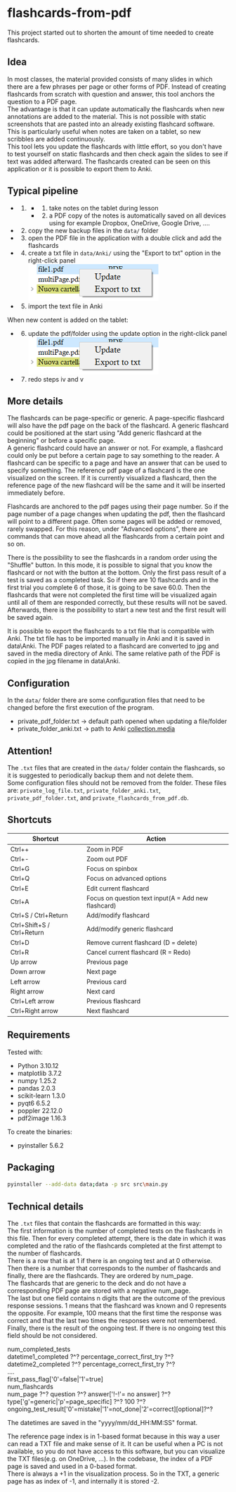 # flashcards-from-pdf

This project started out to shorten the amount of time needed to create flashcards.

## Idea

In most classes, the material provided consists of many slides in which there are a few phrases per page or other forms of PDF. Instead of creating flashcards from scratch with question and answer, this tool anchors the question to a PDF page.  
The advantage is that it can update automatically the flashcards when new annotations are added to the material. This is not possible with static screenshots that are pasted into an already existing flashcard software.
This is particularly useful when notes are taken on a tablet, so new scribbles are added continuously.  
This tool lets you update the flashcards with little effort, so you don't have to test yourself on static flashcards and then check again the slides to see if text was added afterward.
The flashcards created can be seen on this application or it is possible to export them to Anki.

## Typical pipeline

-   1.  -   1. take notes on the tablet during lesson
        -   2. a PDF copy of the notes is automatically saved on all devices using for example Dropbox, OneDrive, Google Drive, ....
-   2. copy the new backup files in the `data/` folder
-   3. open the PDF file in the application with a double click and add the flashcards
-   4. create a txt file in `data/Anki/` using the "Export to txt" option in the right-click panel  
       ![Right click panel](./doc/images/right_click_panel.png)
-   5. import the text file in Anki

When new content is added on the tablet:

-   6. update the pdf/folder using the update option in the right-click panel  
       ![Right click panel](./doc/images/right_click_panel.png)
-   7. redo steps iv and v

## More details

The flashcards can be page-specific or generic. A page-specific flashcard will also have the pdf page on the back of the flashcard. A generic flashcard could be positioned at the start using "Add generic flashcard at the beginning" or before a specific page.  
A generic flashcard could have an answer or not. For example, a flashcard could only be put before a certain page to say something to the reader.
A flashcard can be specific to a page and have an answer that can be used to specify something.
The reference pdf page of a flashcard is the one visualized on the screen. If it is currently visualized a flashcard, then the reference page of the new flashcard will be the same and it will be inserted immediately before.

Flashcards are anchored to the pdf pages using their page number. So if the page number of a page changes when updating the pdf, then the flashcard will point to a different page. Often some pages will be added or removed, rarely swapped. For this reason, under "Advanced options", there are commands that can move ahead all the flashcards from a certain point and so on.

There is the possibility to see the flashcards in a random order using the "Shuffle" button. In this mode, it is possible to signal that you know the flashcard or not with the button at the bottom.
Only the first pass result of a test is saved as a completed task. So if there are 10 flashcards and in the first trial you complete 6 of those, it is going to be save 60.0. Then the flashcards that were not completed the first time will be visualized again until all of them are responded correctly, but these results will not be saved.
Afterwards, there is the possibility to start a new test and the first result will be saved again.

It is possible to export the flashcards to a txt file that is compatible with Anki. The txt file has to be imported manually in Anki and it is saved in data\Anki. The PDF pages related to a flashcard are converted to jpg and saved in the media directory of Anki. The same relative path of the PDF is copied in the jpg filename in data\Anki.

## Configuration

In the `data/` folder there are some configuration files that need to be changed before the first execution of the program.

-   private_pdf_folder.txt -> default path opened when updating a file/folder
-   private_folder_anki.txt -> path to Anki [collection.media](https://docs.ankiweb.net/files.html)

## Attention!

The `.txt` files that are created in the `data/` folder contain the flashcards, so it is suggested to periodically backup them and not delete them.  
Some configuration files should not be removed from the folder.
These files are: `private_log_file.txt`, `private_folder_anki.txt`, `private_pdf_folder.txt`, and `private_flashcards_from_pdf.db`.

## Shortcuts

| Shortcut                   | Action                                              |
| -------------------------- | --------------------------------------------------- |
| Ctrl++                     | Zoom in PDF                                         |
| Ctrl+-                     | Zoom out PDF                                        |
| Ctrl+G                     | Focus on spinbox                                    |
| Ctrl+Q                     | Focus on advanced options                           |
| Ctrl+E                     | Edit current flashcard                              |
| Ctrl+A                     | Focus on question text input(A = Add new flashcard) |
| Ctrl+S / Ctrl+Return       | Add/modify flashcard                                |
| Ctrl+Shift+S / Ctrl+Return | Add/modify generic flashcard                        |
| Ctrl+D                     | Remove current flashcard (D = delete)               |
| Ctrl+R                     | Cancel current flashcard (R = Redo)                 |
| Up arrow                   | Previous page                                       |
| Down arrow                 | Next page                                           |
| Left arrow                 | Previous card                                       |
| Right arrow                | Next card                                           |
| Ctrl+Left arrow            | Previous flashcard                                  |
| Ctrl+Right arrow           | Next flashcard                                      |

## Requirements

Tested with:

-   Python 3.10.12
-   matplotlib 3.7.2
-   numpy 1.25.2
-   pandas 2.0.3
-   scikit-learn 1.3.0
-   pyqt6 6.5.2
-   poppler 22.12.0
-   pdf2image 1.16.3

To create the binaries:

-   pyinstaller 5.6.2

## Packaging

```bash
pyinstaller --add-data data;data -p src src\main.py
```

## Technical details

The `.txt` files that contain the flashcards are formatted in this way:  
The first information is the number of completed tests on the flashcards in this file. Then for every completed attempt, there is the date in which it was completed and the ratio of the flashcards completed at the first attempt to the number of flashcards.  
There is a row that is at 1 if there is an ongoing test and at 0 otherwise.  
Then there is a number that corresponds to the number of flashcards and finally, there are the flashcards. They are ordered by num_page.  
The flashcards that are generic to the deck and do not have a corresponding PDF page are stored with a negative num_page.  
The last but one field contains n digits that are the outcome of the previous response sessions. 1 means that the flashcard was known and 0 represents the opposite. For example, 100 means that the first time the response was correct and that the last two times the responses were not remembered.  
Finally, there is the result of the ongoing test. If there is no ongoing test this field should be not considered.

num_completed_tests  
datetime1_completed ?^? percentage_correct_first_try ?^?  
datetime2_completed ?^? percentage_correct_first_try ?^?  
....  
first_pass_flag['0'=false|'1'=true]  
num_flashcards  
num_page ?^? question ?^? answer['!-!'= no answer] ?^? type['g'=generic|'p'=page_specific] ?^? 100 ?^? ongoing_test_result['0'=mistake|'1'=not_done|'2'=correct][optional]?^?

The datetimes are saved in the "yyyy/mm/dd_HH:MM:SS" format.

The reference page index is in 1-based format because in this way a user can read a TXT file and make sense of it. It can be useful when a PC is not available, so you do not have access to this software, but you can visualize the TXT files(e.g. on OneDrive, ...). In the codebase, the index of a PDF page is saved and used in a 0-based format.  
There is always a +1 in the visualization process. So in the TXT, a generic page has as index of -1, and internally it is stored -2.
